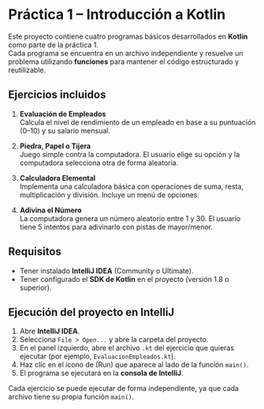 # Práctica 1 – Introducción a Kotlin  

Este proyecto contiene cuatro programas básicos desarrollados en **Kotlin** como parte de la práctica 1.  
Cada programa se encuentra en un archivo independiente y resuelve un problema utilizando **funciones** para mantener el código estructurado y reutilizable.  

## Ejercicios incluidos  

1. **Evaluación de Empleados**  
   Calcula el nivel de rendimiento de un empleado en base a su puntuación (0–10) y su salario mensual.  

2. **Piedra, Papel o Tijera**  
   Juego simple contra la computadora. El usuario elige su opción y la computadora selecciona otra de forma aleatoria.  

3. **Calculadora Elemental**  
   Implementa una calculadora básica con operaciones de suma, resta, multiplicación y división. Incluye un menú de opciones.  

4. **Adivina el Número**  
   La computadora genera un número aleatorio entre 1 y 30. El usuario tiene 5 intentos para adivinarlo con pistas de mayor/menor.  

## Requisitos  

- Tener instalado **IntelliJ IDEA** (Community o Ultimate).  
- Tener configurado el **SDK de Kotlin** en el proyecto (versión 1.8 o superior).  

## Ejecución del proyecto en IntelliJ  

1. Abre **IntelliJ IDEA**.  
2. Selecciona `File > Open...` y abre la carpeta del proyecto.  
3. En el panel izquierdo, abre el archivo `.kt` del ejercicio que quieras ejecutar (por ejemplo, `EvaluacionEmpleados.kt`).  
4. Haz clic en el ícono de (Run) que aparece al lado de la función `main()`.  
5. El programa se ejecutará en la **consola de IntelliJ**.  

 Cada ejercicio se puede ejecutar de forma independiente, ya que cada archivo tiene su propia función `main()`.  

